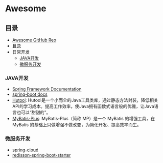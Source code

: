 # Awesome

## 目录

- [Awesome GitHub Reo](#awesome-github-repo)
- [目录](#目录)
- 日常开发
  - [JAVA开发](#JAVA开发)
  - [微服务开发](#微服务开发)


### JAVA开发

- [Spring Framework Documentation](https://docs.spring.io/spring-framework/docs/current/reference/html/index.html')
- [spring-boot docs](https://docs.spring.io/spring-boot/docs/)
- [Hutool](https://www.hutool.cn/): Hutool是一个小而全的Java工具类库，通过静态方法封装，降低相关API的学习成本，提高工作效率，使Java拥有函数式语言般的优雅，让Java语言也可以“甜甜的”。
- [MyBatis-Plus](http://mybatis.plus/): MyBatis-Plus（简称 MP）是一个 MyBatis 的增强工具，在 MyBatis 的基础上只做增强不做改变，为简化开发、提高效率而生。

### 微服务开发

- [spring-cloud](https://spring.io/projects/spring-cloud)
- [redisson-spring-boot-starter](https://github.com/redisson/redisson/tree/master/redisson-spring-boot-starte)

